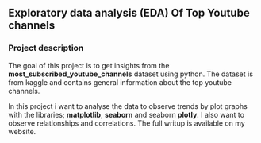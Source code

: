 
## Exploratory data analysis (EDA) Of Top Youtube channels

### Project description
The goal of this project is to get insights from the __most_subscribed_youtube_channels__ dataset using python. The dataset is from kaggle and contains general information about the top youtube channels.

In this project i want to analyse the data to observe trends by plot graphs with  the libraries; **matplotlib**, **seaborn** and seaborn **plotly**. I also want to observe relationships and correlations.
The full writup is available on my website.  

